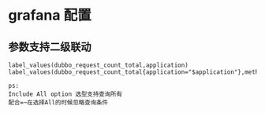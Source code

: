 # grafana 配置

## 参数支持二级联动
```
label_values(dubbo_request_count_total,application)
label_values(dubbo_request_count_total{application="$application"},method)

ps:
Include All option 选型支持查询所有
配合=~在选择All的时候忽略查询条件
```